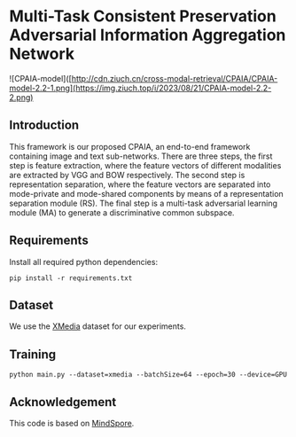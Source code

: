 # Multi-Task Consistent Preservation Adversarial Information Aggregation Network
![CPAIA-model]([http://cdn.ziuch.cn/cross-modal-retrieval/CPAIA/CPAIA-model-2.2-1.png](https://img.ziuch.top/i/2023/08/21/CPAIA-model-2.2-2.png)
## Introduction
This framework is our proposed CPAIA, an end-to-end framework containing image and text sub-networks. There are three steps, the first step is feature extraction, where the feature vectors of different modalities are extracted by VGG and BOW respectively. The second step is representation separation, where the feature vectors are separated into mode-private and mode-shared components by means of a representation separation module (RS). The final step is a multi-task adversarial learning module (MA) to generate a discriminative common subspace.

## Requirements
Install all required python dependencies:
```shell
pip install -r requirements.txt
```

## Dataset
We use the [XMedia](http://59.108.48.34/tiki/XMediaNet/xmedia_new.html?1217_1#Xmedia) dataset for our experiments.

## Training
```shell
python main.py --dataset=xmedia --batchSize=64 --epoch=30 --device=GPU
```

## Acknowledgement
This code is based on [MindSpore](https://www.mindspore.cn/).
